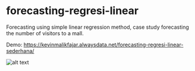 # forecasting-regresi-linear
Forecasting using simple linear regression method, case study forecasting the number of visitors to a mall. <br />

Demo: https://kevinmalikfajar.alwaysdata.net/forecasting-regresi-linear-sederhana/

![alt text](https://i.ibb.co/7QJLTHZ/Screenshot-1339.png)
